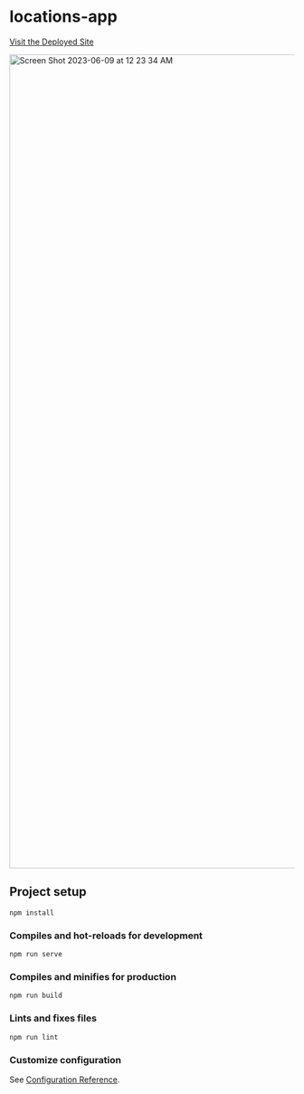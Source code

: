 # locations-app

[Visit the Deployed Site](https://sparkly-haupia-da7efb.netlify.app)

<img width="1439" alt="Screen Shot 2023-06-09 at 12 23 34 AM" src="https://github.com/jcheung123/locations-app/assets/89030351/44331f63-2ccc-430b-bdc6-c13ae333740b">

## Project setup
```
npm install
```

### Compiles and hot-reloads for development
```
npm run serve
```

### Compiles and minifies for production
```
npm run build
```

### Lints and fixes files
```
npm run lint
```

### Customize configuration
See [Configuration Reference](https://cli.vuejs.org/config/).
